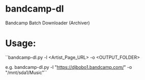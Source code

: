 # bandcamp-dl
Bandcamp Batch Downloader (Archiver)

# Usage:
``bandcamp-dl.py -l <Artist_Page_URL> -o <OUTPUT_FOLDER>

e.g. bandcamp-dl.py -l "https://djbobo1.bandcamp.com/" -o "/mnt/sda1/Music"``
